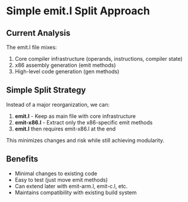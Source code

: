 # Simple emit.l Split Approach

## Current Analysis

The emit.l file mixes:
1. Core compiler infrastructure (operands, instructions, compiler state)
2. x86 assembly generation (emit methods)
3. High-level code generation (gen methods)

## Simple Split Strategy

Instead of a major reorganization, we can:

1. **emit.l** - Keep as main file with core infrastructure
2. **emit-x86.l** - Extract only the x86-specific emit methods
3. **emit.l** then requires emit-x86.l at the end

This minimizes changes and risk while still achieving modularity.

## Benefits
- Minimal changes to existing code
- Easy to test (just move emit methods)
- Can extend later with emit-arm.l, emit-c.l, etc.
- Maintains compatibility with existing build system